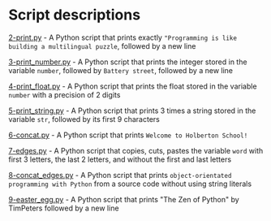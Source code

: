 # Script descriptions
[2-print.py](https://github.com/chelseyqc/holbertonschool-higher_level_programming/blob/master/python-hello_world/2-print.py) - A Python script that prints exactly `"Programming is like building a multilingual puzzle`, followed by a new line

[3-print_number.py](https://github.com/chelseyqc/holbertonschool-higher_level_programming/blob/master/python-hello_world/3-print_number.py) - A Python script that prints the integer stored in the variable `number`, followed by `Battery street`, followed by a new line

[4-print_float.py](https://github.com/chelseyqc/holbertonschool-higher_level_programming/blob/master/python-hello_world/4-print_float.py) - A Python script that prints the float stored in the variable `number` with a precision of 2 digits

[5-print_string.py](https://github.com/chelseyqc/holbertonschool-higher_level_programming/blob/master/python-hello_world/5-print_string.py) - A Python script that prints 3 times a string stored in the variable `str`, followed by its first 9 characters

[6-concat.py](https://github.com/chelseyqc/holbertonschool-higher_level_programming/blob/master/python-hello_world/6-concat.py) - A Python script that prints `Welcome to Holberton School!`

[7-edges.py](https://github.com/chelseyqc/holbertonschool-higher_level_programming/blob/master/python-hello_world/7-edges.py) - A Python script that copies, cuts, pastes the variable `word` with first 3 letters, the last 2 letters, and without the first and last letters

[8-concat_edges.py](https://github.com/chelseyqc/holbertonschool-higher_level_programming/blob/master/python-hello_world/8-concat_edges.py) - A Python script that prints `object-orientated programming with Python` from a source code without using string literals

[9-easter_egg.py](https://github.com/chelseyqc/holbertonschool-higher_level_programming/blob/master/python-hello_world/9-easter_egg.py) - A Python script that prints "The Zen of Python" by TimPeters followed by a new line
